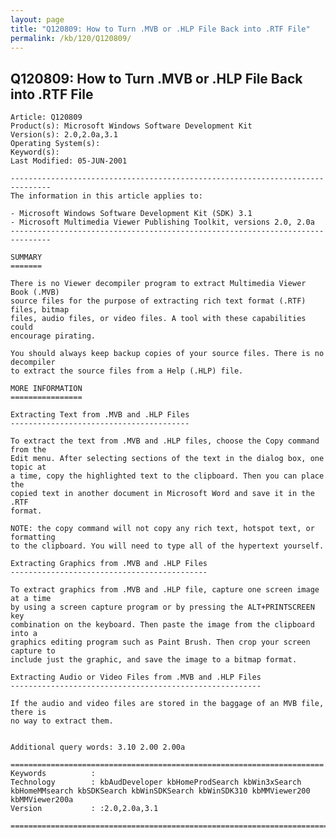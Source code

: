 ```yaml
---
layout: page
title: "Q120809: How to Turn .MVB or .HLP File Back into .RTF File"
permalink: /kb/120/Q120809/
---
```


## Q120809: How to Turn .MVB or .HLP File Back into .RTF File

	Article: Q120809
	Product(s): Microsoft Windows Software Development Kit
	Version(s): 2.0,2.0a,3.1
	Operating System(s): 
	Keyword(s): 
	Last Modified: 05-JUN-2001
	
	-------------------------------------------------------------------------------
	The information in this article applies to:
	
	- Microsoft Windows Software Development Kit (SDK) 3.1 
	- Microsoft Multimedia Viewer Publishing Toolkit, versions 2.0, 2.0a 
	-------------------------------------------------------------------------------
	
	SUMMARY
	=======
	
	There is no Viewer decompiler program to extract Multimedia Viewer Book (.MVB)
	source files for the purpose of extracting rich text format (.RTF) files, bitmap
	files, audio files, or video files. A tool with these capabilities could
	encourage pirating.
	
	You should always keep backup copies of your source files. There is no decompiler
	to extract the source files from a Help (.HLP) file.
	
	MORE INFORMATION
	================
	
	Extracting Text from .MVB and .HLP Files
	----------------------------------------
	
	To extract the text from .MVB and .HLP files, choose the Copy command from the
	Edit menu. After selecting sections of the text in the dialog box, one topic at
	a time, copy the highlighted text to the clipboard. Then you can place the
	copied text in another document in Microsoft Word and save it in the .RTF
	format.
	
	NOTE: the copy command will not copy any rich text, hotspot text, or formatting
	to the clipboard. You will need to type all of the hypertext yourself.
	
	Extracting Graphics from .MVB and .HLP Files
	--------------------------------------------
	
	To extract graphics from .MVB and .HLP file, capture one screen image at a time
	by using a screen capture program or by pressing the ALT+PRINTSCREEN key
	combination on the keyboard. Then paste the image from the clipboard into a
	graphics editing program such as Paint Brush. Then crop your screen capture to
	include just the graphic, and save the image to a bitmap format.
	
	Extracting Audio or Video Files from .MVB and .HLP Files
	--------------------------------------------------------
	
	If the audio and video files are stored in the baggage of an MVB file, there is
	no way to extract them.
	
	
	Additional query words: 3.10 2.00 2.00a
	
	======================================================================
	Keywords          :  
	Technology        : kbAudDeveloper kbHomeProdSearch kbWin3xSearch kbHomeMMsearch kbSDKSearch kbWinSDKSearch kbWinSDK310 kbMMViewer200 kbMMViewer200a
	Version           : :2.0,2.0a,3.1
	
	=============================================================================
	
